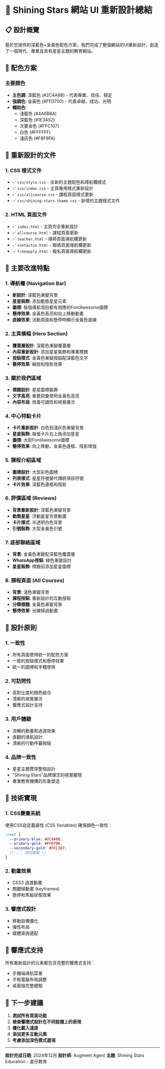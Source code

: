 # 🌟 Shining Stars 網站 UI 重新設計總結

## 📋 設計概覽

基於您提供的深藍色+金黃色配色方案，我們完成了整個網站的UI重新設計，創造了一個現代、專業且具有星星主題的教育網站。

## 🎨 配色方案

### 主要顏色
- **主色調**: 深藍色 (#2C4A6B) - 代表專業、信任、穩定
- **強調色**: 金黃色 (#FFD700) - 代表卓越、成功、光明
- **輔助色**: 
  - 淺藍色 (#4A6B8A)
  - 深藍色 (#1E3A52) 
  - 次要金色 (#FFC107)
  - 白色 (#FFFFFF)
  - 淺灰色 (#F8F9FA)

## 🔄 重新設計的文件

### 1. CSS 樣式文件
- ✅ `css/style.css` - 全新的主題配色和導航欄樣式
- ✅ `css/index.css` - 主頁專用樣式重新設計
- ✅ `css/allcourse.css` - 課程頁面樣式更新
- ✅ `css/shining-stars-theme.css` - 新增的主題樣式文件

### 2. HTML 頁面文件
- ✅ `index.html` - 主頁完全重新設計
- ✅ `allcourse.html` - 課程頁面更新
- ✅ `teacher.html` - 導師頁面導航欄更新
- ✅ `contactus.html` - 聯絡頁面導航欄更新
- ✅ `freeapply.html` - 報名頁面導航欄更新

## 🌟 主要改進特點

### 1. 導航欄 (Navigation Bar)
- **新設計**: 深藍色漸變背景
- **星星裝飾**: 添加動態星星元素
- **圖標**: 每個導航項目都有相應的FontAwesome圖標
- **懸停效果**: 金黃色高亮和向上移動動畫
- **底線效果**: 活動頁面和懸停時顯示金黃色底線

### 2. 主頁橫幅 (Hero Section)
- **覆蓋層設計**: 深藍色漸變覆蓋層
- **內容重新設計**: 添加星星裝飾和專業標題
- **按鈕樣式**: 金黃色漸變按鈕配深藍色文字
- **懸停效果**: 縮放和陰影效果

### 3. 關於我們區域
- **標題設計**: 星星圖標裝飾
- **文字高亮**: 重要詞彙使用金黃色高亮
- **內容布局**: 改善可讀性和視覺層次

### 4. 中心特點卡片
- **卡片重新設計**: 白色到淺灰色漸變背景
- **星星裝飾**: 每張卡片右上角添加星星
- **圖標**: 大型FontAwesome圖標
- **懸停效果**: 向上移動、金黃色邊框、陰影增強

### 5. 課程介紹區域
- **圖標設計**: 大型彩色圖標
- **列表樣式**: 星星符號替代傳統項目符號
- **卡片效果**: 深藍色邊框和陰影

### 6. 評價區域 (Reviews)
- **背景重新設計**: 深藍色漸變背景
- **動態星星**: 浮動星星背景動畫
- **卡片樣式**: 半透明白色背景
- **引號裝飾**: 大型金黃色引號

### 7. 底部聯絡區域
- **背景**: 金黃色漸變配深藍色覆蓋層
- **WhatsApp按鈕**: 綠色漸變設計
- **星星裝飾**: 標題前添加星星圖標

### 8. 課程頁面 (All Courses)
- **背景**: 淺色漸變背景
- **課程按鈕**: 重新設計的互動按鈕
- **分類標題**: 金黃色漸變背景
- **懸停效果**: 光線掃過動畫

## 🎯 設計原則

### 1. 一致性
- 所有頁面使用統一的配色方案
- 一致的按鈕樣式和懸停效果
- 統一的圖標和字體使用

### 2. 可訪問性
- 高對比度的顏色組合
- 清晰的視覺層次
- 響應式設計支持

### 3. 用戶體驗
- 流暢的動畫和過渡效果
- 直觀的導航設計
- 清晰的行動呼籲按鈕

### 4. 品牌一致性
- 星星主題貫穿整個設計
- "Shining Stars"品牌理念的視覺體現
- 專業教育機構的形象塑造

## 🔧 技術實現

### 1. CSS變量系統
使用CSS自定義屬性 (CSS Variables) 確保顏色一致性：
```css
:root {
  --primary-blue: #2C4A6B;
  --primary-gold: #FFD700;
  --secondary-gold: #FFC107;
  /* ... 其他變量 */
}
```

### 2. 動畫效果
- CSS3 過渡動畫
- 關鍵幀動畫 (keyframes)
- 懸停和焦點狀態效果

### 3. 響應式設計
- 移動設備優化
- 彈性布局
- 媒體查詢適配

## 📱 響應式支持

所有重新設計的元素都包含完整的響應式支持：
- 手機端導航菜單
- 平板電腦布局調整
- 桌面端完整體驗

## 🚀 下一步建議

1. **測試所有頁面功能**
2. **檢查響應式設計在不同設備上的表現**
3. **優化載入速度**
4. **添加更多互動元素**
5. **考慮添加深色模式選項**

---

**設計完成日期**: 2024年12月
**設計師**: Augment Agent
**主題**: Shining Stars Education - 星仔教育
